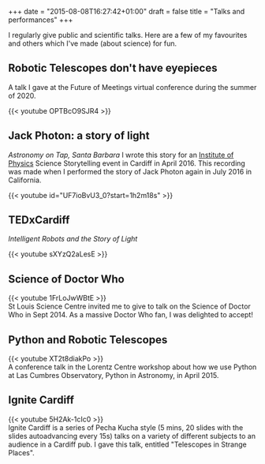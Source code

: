 +++
date = "2015-08-08T16:27:42+01:00"
draft = false
title = "Talks and performances"
+++

I regularly give public and scientific talks. Here are a few of my favourites and others which I've made (about science) for fun.

## Robotic Telescopes don't have eyepieces
A talk I gave at the Future of Meetings virtual conference during the summer of 2020.

{{< youtube OPTBcO9SJR4 >}}

## Jack Photon: a story of light
*Astronomy on Tap, Santa Barbara*
I wrote this story for an [Institute of Physics](https://www.iop.org) Science Storytelling event in Cardiff in April 2016. This recording was made when I performed the story of Jack Photon again in July 2016 in California.

{{< youtube id="UF7ioBvU3_0?start=1h2m18s" >}}

## TEDxCardiff
*Intelligent Robots and the Story of Light*  

{{< youtube sXYzQ2aLesE >}}


## Science of Doctor Who
{{< youtube 1FrLoJwWBtE >}}  
St Louis Science Centre invited me to give to talk on the Science of Doctor Who in Sept 2014. As a massive Doctor Who fan, I was delighted to accept!

## Python and Robotic Telescopes
{{< youtube XT2t8diakPo >}}  
A conference talk in the Lorentz Centre workshop about how we use Python at Las Cumbres Observatory, Python in Astronomy, in April 2015.

## Ignite Cardiff
{{< youtube 5H2Ak-1cIc0 >}}  
Ignite Cardiff is a series of Pecha Kucha style (5 mins, 20 slides with the slides autoadvancing every 15s) talks on a variety of different subjects to an audience in a Cardiff pub. I gave this talk, entitled "Telescopes in Strange Places".
